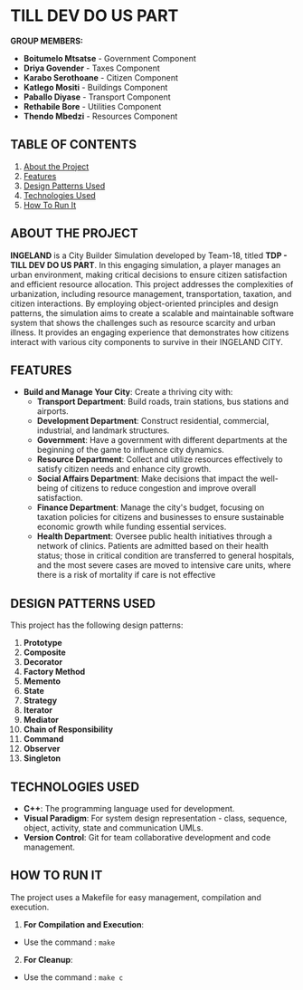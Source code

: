 
# TILL DEV DO US PART


**GROUP MEMBERS:**
- **Boitumelo Mtsatse** - Government Component
- **Driya Govender** - Taxes Component
- **Karabo Serothoane** - Citizen Component
- **Katlego Mositi** - Buildings Component
- **Paballo Diyase** - Transport Component
- **Rethabile Bore** - Utilities Component
- **Thendo Mbedzi** - Resources Component

## TABLE OF CONTENTS
1. [About the Project](#about-the-project)
2. [Features](#features)
3. [Design Patterns Used](#design-patterns-used)
4. [Technologies Used](#technologies-used)
5. [How To Run It](#how-to-run-it)

## ABOUT THE PROJECT
**INGELAND** is a City Builder Simulation developed by Team-18, titled **TDP - TILL DEV DO US PART**. In this engaging simulation, a player manages an urban environment, making critical decisions to ensure citizen satisfaction and efficient resource allocation. This project addresses the complexities of urbanization, including resource management, transportation, taxation, and citizen interactions. By employing object-oriented principles and design patterns, the simulation aims to create a scalable and maintainable software system that shows the challenges such as resource scarcity and urban illness. It provides an engaging experience that demonstrates how citizens interact with various city components to survive in their INGELAND CITY.


## FEATURES
- **Build and Manage Your City**: Create a thriving city with:
  - **Transport Department**: Build roads, train stations, bus stations and airports.
  - **Development Department**: Construct residential, commercial, industrial, and landmark structures.
  - **Government**: Have a government with different departments at the beginning of the game to influence city dynamics.
  - **Resource Department**: Collect and utilize resources effectively to satisfy citizen needs and enhance city growth.
  - **Social Affairs Department**: Make decisions that impact the well-being of citizens to reduce congestion and improve overall satisfaction.
  - **Finance Department**: Manage the city's budget, focusing on taxation policies for citizens and businesses to ensure sustainable economic growth while funding essential services.
  - **Health Department**: Oversee public health initiatives through a network of clinics. Patients are admitted based on their health status; those in critical condition are transferred to general hospitals, and the most severe cases are moved to intensive care units, where there is a risk of mortality if care is not effective

## DESIGN PATTERNS USED
This project has the following design patterns:

1. **Prototype**
2. **Composite**
3. **Decorator**
4. **Factory Method**
5. **Memento**
6. **State**
7. **Strategy**
8. **Iterator** 
9. **Mediator** 
10. **Chain of Responsibility** 
11. **Command**  
12. **Observer** 
13. **Singleton** 


## TECHNOLOGIES USED
- **C++**: The programming language used for development.
- **Visual Paradigm**: For system design representation - class, sequence, object, activity, state and communication UMLs.
- **Version Control**: Git for team collaborative development and code management.



## HOW TO RUN IT
The project uses a Makefile for easy management, compilation and execution.
1. **For Compilation and Execution**:
  - Use the command :  ```make```
2. **For Cleanup**:
  - Use the command :   ```make c```

